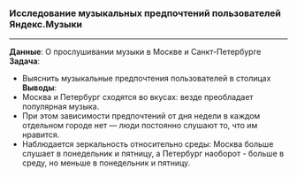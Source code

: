 ### Исследование музыкальных предпочтений пользователей Яндекс.Музыки
----------------
**Данные**: О прослушивании музыки в Москве и Санкт-Петербурге   
**Задача**:    
* Выяснить музыкальные предпочтения пользователей в столицах  
**Выводы**:  
* Москва и Петербург сходятся во вкусах: везде преобладает популярная музыка.   
* При этом зависимости предпочтений от дня недели в каждом отдельном городе нет — люди постоянно слушают то, что им нравится.  
* Наблюдается зеркальность относительно среды: Москва больше слушает в понедельник и пятницу, а Петербург наоборот - больше в среду, но меньше в понедельник и пятницу.  
